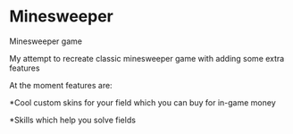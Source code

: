# Minesweeper
Minesweeper game

My attempt to recreate classic minesweeper game with adding some extra features

At the moment features are:

*Cool custom skins for your field which you can buy for in-game money

*Skills which help you solve fields
